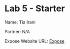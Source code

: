 # Lab 5 - Starter

Name: Tia Irani

Partner: N/A

Expose Website URL: [Expose](https://tirani427.github.io/Lab5_Starter/expose.html)

